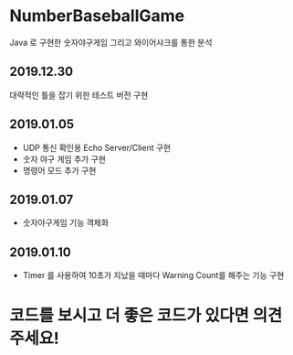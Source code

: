 # NumberBaseballGame
Java 로 구현한 숫자야구게임 그리고 와이어샤크를 통한 분석

## 2019.12.30
대략적인 틀을 잡기 위한 테스트 버전 구현

## 2019.01.05
+ UDP 통신 확인용 Echo Server/Client 구현
+ 숫자 야구 게임 추가 구현
+ 명령어 모드 추가 구현

## 2019.01.07
+ 숫자야구게임 기능 객체화

## 2019.01.10
+ Timer 를 사용하여 10초가 지났을 때마다 Warning Count를 해주는 기능 구현

# 코드를 보시고 더 좋은 코드가 있다면 의견 주세요!
